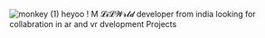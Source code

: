 ![monkey (1)](https://github.com/Lil-Wrld-07/Lil-Wrld-07/assets/136846350/e175cf2d-ec7a-4c7e-abb4-c52f38f6df79)
                                          heyoo ! M 𝓛𝓲𝓛𝓦𝓻𝓵𝓭 developer from india
                                         looking for collabration in ar and vr dvelopment Projects
